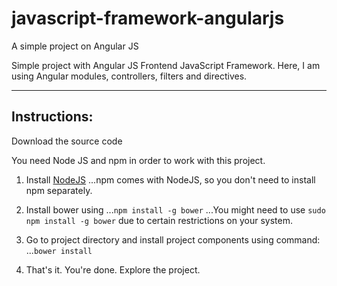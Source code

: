 # javascript-framework-angularjs
A simple project on Angular JS

Simple project with Angular JS Frontend JavaScript Framework. Here, I am using Angular modules, controllers, filters and directives. 

---
## Instructions:


Download the source code

You need Node JS and npm in order to work with this project. 
1. Install [NodeJS](https://nodejs.org)
...npm comes with NodeJS, so you don't need to install npm separately.
2. Install bower using
...```npm install -g bower```
...You might need to use ```sudo npm install -g bower``` due to certain restrictions on your system.
3. Go to project directory and install project components using command:
...```bower install```

4. That's it. You're done. Explore the project.


